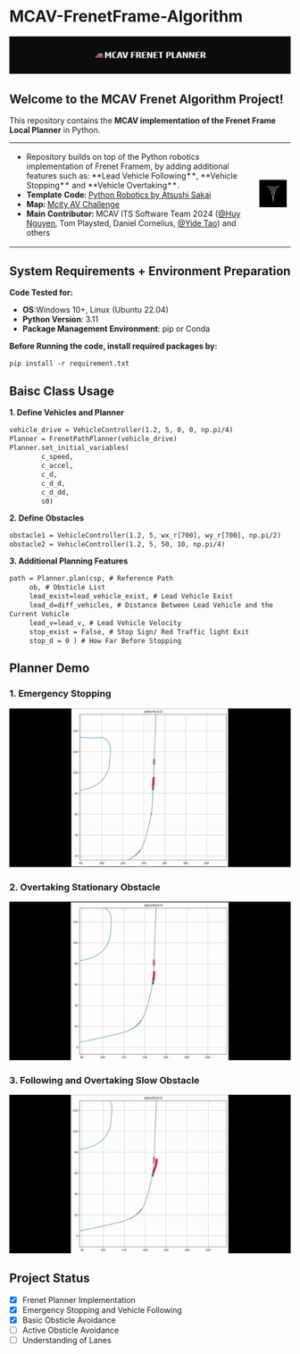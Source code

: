 # MCAV-FrenetFrame-Algorithm
![Banner](assets/banner.png)
## Welcome to the **MCAV Frenet Algorithm Project**!


This repository contains the **MCAV implementation of the Frenet Frame Local Planner** in Python.

<table>
  <tr>
    <td>
      <ul>
        <li>Repository builds on top of the Python robotics implementation of Frenet Framem, by adding additional features such as: **Lead Vehicle Following**, **Vehicle Stopping** and **Vehicle Overtaking**. </li>
        <li><strong>Template Code:</strong> <a href="https://github.com/AtsushiSakai/PythonRobotics">Python Robotics by Atsushi Sakai</a></li>
        <li><strong>Map:</strong> <a href="https://github.com/michigan-traffic-lab/Mcity-AV-Challenge">Mcity AV Challenge</a></li>
        <li><strong>Main Contributor:</strong> MCAV ITS Software Team 2024 
          (<a href="https://github.com/neyuh145">@Huy Nguyen</a>, Tom Playsted, Daniel Cornelius, 
          <a href="https://github.com/treeizard">@Yide Tao</a>) and others</li>
      </ul>
    </td>
    <td>
      <img src="assets/logo.png" alt="MCAV Logo" width="200"/>
    </td>
  </tr>
</table>

## System Requirements + Environment Preparation
**Code Tested for:** 
- **OS**:Windows 10+, Linux (Ubuntu 22.04)
- **Python Version**: 3.11
- **Package Management Environment**: pip or Conda

**Before Running the code, install required packages by:**
```
pip install -r requirement.txt
```

## Baisc Class Usage
<b> 1. Define Vehicles and Planner </b>
```
vehicle_drive = VehicleController(1.2, 5, 0, 0, np.pi/4)
Planner = FrenetPathPlanner(vehicle_drive)
Planner.set_initial_variables(
        c_speed,
        c_accel,
        c_d,
        c_d_d,
        c_d_dd,
        s0)
```

<b> 2. Define Obstacles </b>
```
obstacle1 = VehicleController(1.2, 5, wx_r[700], wy_r[700], np.pi/2)
obstacle2 = VehicleController(1.2, 5, 50, 10, np.pi/4)
```

<b> 3. Additional Planning Features </b>
```
path = Planner.plan(csp, # Reference Path
     ob, # Obsticle List
     lead_exist=lead_vehicle_exist, # Lead Vehicle Exist
     lead_d=diff_vehicles, # Distance Between Lead Vehicle and the Current Vehicle
     lead_v=lead_v, # Lead Vehicle Velocity
     stop_exist = False, # Stop Sign/ Red Traffic light Exit
     stop_d = 0 ) # How Far Before Stopping
```

## Planner Demo

### 1. Emergency Stopping

<div align="center">
    <img src="assets/demo1.gif" width="600" alt="Emergency Stopping">
</div>

### 2. Overtaking Stationary Obstacle

<div align="center">
    <img src="assets/demo2.gif" width="600" alt="Overtaking Stationary Obstacle">
</div>

### 3. Following and Overtaking Slow Obstacle

<div align="center">
    <img src="assets/demo3.gif" width="600" alt="Following and Overtaking Slow Obstacle">
</div>

## Project Status
- [x] Frenet Planner Implementation
- [x] Emergency Stopping and Vehicle Following 
- [x] Basic Obsticle Avoidance 
- [ ] Active Obsticle Avoidance
- [ ] Understanding of Lanes
